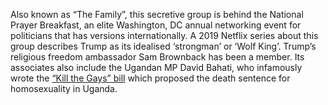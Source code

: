 Also known as “The Family”, this secretive group is behind the National Prayer Breakfast, an elite Washington, DC annual networking event for politicians that has versions internationally. A 2019 Netflix series about this group describes Trump as its idealised ‘strongman’ or ‘Wolf King’. Trump’s religious freedom ambassador Sam Brownback has been a member. Its associates also include the Ugandan MP David Bahati, who infamously wrote the [“Kill the Gays” bill](https://www.vox.com/2018/7/11/17562412/ugandas-anti-gay-legislation-explained) which proposed the death sentence for homosexuality in Uganda.

